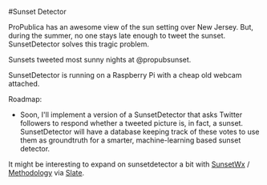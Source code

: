 #Sunset Detector

ProPublica has an awesome view of the sun setting over New Jersey. But, during the summer, no one stays late enough to tweet the sunset. SunsetDetector solves this tragic problem.

Sunsets tweeted most sunny nights at @propubsunset.

SunsetDetector is running on a Raspberry Pi with a cheap old webcam attached.

Roadmap:
* Soon, I'll implement a version of a SunsetDetector that asks Twitter followers to respond whether a tweeted picture is, in fact, a sunset. SunsetDetector will have a database keeping track of these votes to use them as groundtruth for a smarter, machine-learning based sunset detector.


It might be interesting to expand on sunsetdetector a bit with [SunsetWx](http://sunsetwx.com/) / [Methodology](http://www.hallettwx.com/sunset.pdf) via [Slate](http://www.slate.com/blogs/future_tense/2015/11/23/sunset_quality_forecasts_are_here_for_new_york_city.html).
